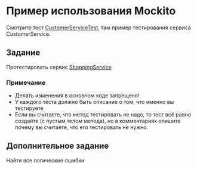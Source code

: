 # Пример использования Mockito

Смотрите тест [CustomerServiceTest](src/test/java/customer/CustomerServiceTest.java), там пример тестирования сервиса CustomerService.

## Задание

Протестировать сервис [ShoppingService](src/main/java/shopping/ShoppingService.java)

### Примечание

* Делать изменения в основном коде запрещено!
* У каждого теста должно быть описание о том, что именно вы тестируете
* Если вы считаете, что метод тестировать не надо, то тест всё равно создайте (с пустым телом метода), но в комментариях опишите почему вы считаете, что его тестировать не нужно.

## Дополнительное задание

Найти все логические ошибки